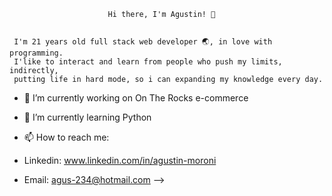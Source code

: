                           Hi there, I'm Agustin! 👋

                                
     I'm 21 years old full stack web developer 🌏, in love with programming.
     I'like to interact and learn from people who push my limits, indirectly,
     putting life in hard mode, so i can expanding my knowledge every day.


- 🔭 I’m currently working on On The Rocks e-commerce
- 🌱 I’m currently learning Python

- 📫 How to reach me: 
- Linkedin: www.linkedin.com/in/agustin-moroni
- Email: agus-234@hotmail.com
-->
